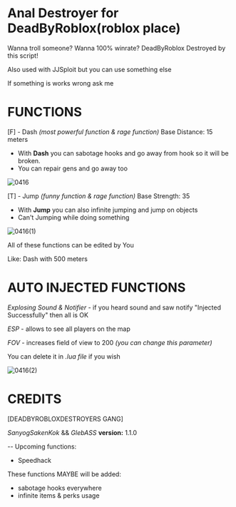 # Anal Destroyer for DeadByRoblox(roblox place)
Wanna troll someone?
Wanna 100% winrate?
DeadByRoblox Destroyed by this script!

Also used with JJSploit but you can use something else

If something is works wrong ask me


# FUNCTIONS
[F] - Dash *(most powerful function & rage function)*
Base Distance: 15 meters

- With **Dash** you can sabotage hooks and go away from hook so it will be broken.
- You can repair gens and go away too

![0416](https://github.com/user-attachments/assets/1fe39ef6-4edd-4d0d-9980-4268312eb39b)

[T] - Jump *(funny function & rage function)*
Base Strength: 35

- With **Jump** you can also infinite jumping and jump on objects
- Can't Jumping while doing something

![0416(1)](https://github.com/user-attachments/assets/787e5a55-717f-4114-ae73-0d10f3cf5fbe)


All of these functions can be edited by You

Like: Dash with 500 meters


# AUTO INJECTED FUNCTIONS
*Explosing Sound & Notifier* - if you heard sound and saw notify "Injected Successfully" then all is OK

*ESP* - allows to see all players on the map

*FOV* - increases field of view to 200 *(you can change this parameter)*

You can delete it in *.lua file* if you wish

![0416(2)](https://github.com/user-attachments/assets/d763ed60-1313-43e9-969b-47683584f0ef)


# CREDITS
[DEADBYROBLOXDESTROYERS GANG]

*SanyogSakenKok* && *GlebASS*
**version:** 1.1.0

--
Upcoming functions:
- Speedhack

These functions MAYBE will be added:
- sabotage hooks everywhere
- infinite items & perks usage
